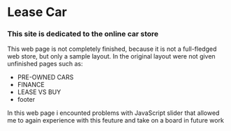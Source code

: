 # Lease Car
### This site is dedicated to the online car store
This web page is not completely finished, because it is not a full-fledged web store, but only a sample layout.
In the original layout were not given unfinished pages such as:
* PRE-OWNED CARS
* FINANCE
* LEASE VS BUY
* footer

In this web page i encounted problems with JavaScript slider that allowed me to again experience with this feuture and take on a board in future work
